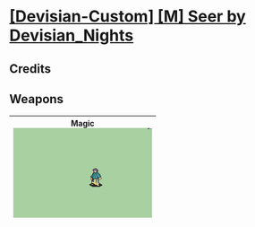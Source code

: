 # [\[Devisian-Custom\] \[M\] Seer by Devisian_Nights](./)
## Credits



## Weapons

| <b>Magic</b><br/><img alt="Magic animation" src="./6.%20Magic/Magic.gif"/> |
| :---: |
